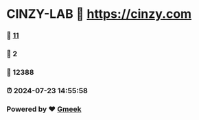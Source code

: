 # CINZY-LAB :link: https://cinzy.com 
### :page_facing_up: [11](https://cinzy.com/tag.html) 
### :speech_balloon: 2 
### :hibiscus: 12388 
### :alarm_clock: 2024-07-23 14:55:58 
### Powered by :heart: [Gmeek](https://github.com/Meekdai/Gmeek)
